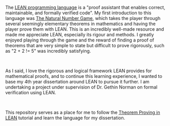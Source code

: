 The <u><a href="https://lean-lang.org/">LEAN programming language</a></u> is a "proof assistant that enables correct, maintainable, and formally verified code". My first introduction to this language was <u><a href="https://adam.math.hhu.de/#/g/leanprover-community/nng4">The Natural Number Game</a></u>, which takes the player through several seemingly elementary theorems in mathematics and having the player prove them with LEAN. This is an incredibly well-made resource and made me appreciate LEAN, especially its rigour and methods. I greatly enjoyed playing through the game and the reward of finding a proof of theorems that are very simple to state but difficult to prove rigorously, such as "2 + 2 != 5" was incredibly satisfying.

<br>

As I said, I love the rigorous and logical framework LEAN provides for mathematical proofs, and to continue this learning experience, I wanted to base my 4th year dissertation around LEAN to pursue it further. I am undertaking a project under supervision of Dr. Gethin Norman on formal verification using LEAN.

<br>

This repository serves as a place for me to follow the <u><a href="https://leanprover.github.io/theorem_proving_in_lean4/">Theorem Proving in LEAN</a></u> tutorial and learn the language for my dissertation.